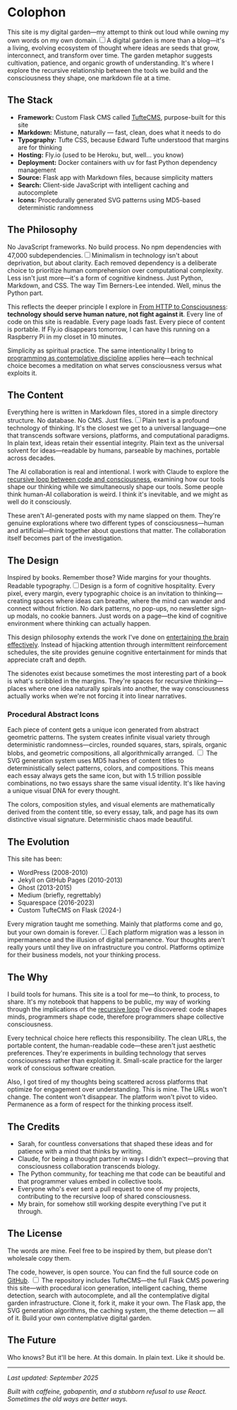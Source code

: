 # Colophon

This site is my digital garden—my attempt to think out loud while owning my own words on my own domain.<label for="sn-digital-garden" class="margin-toggle sidenote-number"></label><input type="checkbox" id="sn-digital-garden" class="margin-toggle"/><span class="sidenote">A digital garden is more than a blog—it's a living, evolving ecosystem of thought where ideas are seeds that grow, interconnect, and transform over time. The garden metaphor suggests cultivation, patience, and organic growth of understanding.</span> It's where I explore the recursive relationship between the tools we build and the consciousness they shape, one markdown file at a time. 

## The Stack

- **Framework:** Custom Flask CMS called [TufteCMS](https://github.com/kennethreitz/kennethreitz.org/tree/main/tuftecms), purpose-built for this site
- **Markdown:** Mistune, naturally — fast, clean, does what it needs to do
- **Typography:** Tufte CSS, because Edward Tufte understood that margins are for thinking
- **Hosting:** Fly.io (used to be Heroku, but, well... you know)
- **Deployment:** Docker containers with uv for fast Python dependency management
- **Source:** Flask app with Markdown files, because simplicity matters
- **Search:** Client-side JavaScript with intelligent caching and autocomplete
- **Icons:** Procedurally generated SVG patterns using MD5-based deterministic randomness

## The Philosophy

No JavaScript frameworks. No build process. No npm dependencies with 47,000 subdependencies.<label for="sn-minimal-tech" class="margin-toggle sidenote-number"></label><input type="checkbox" id="sn-minimal-tech" class="margin-toggle"/><span class="sidenote">Minimalism in technology isn't about deprivation, but about clarity. Each removed dependency is a deliberate choice to prioritize human comprehension over computational complexity. Less isn't just more—it's a form of cognitive kindness.</span> Just Python, Markdown, and CSS. The way Tim Berners-Lee intended. Well, minus the Python part.

This reflects the deeper principle I explore in [From HTTP to Consciousness](/essays/2025-08-27-from_http_to_consciousness): **technology should serve human nature, not fight against it**. Every line of code on this site is readable. Every page loads fast. Every piece of content is portable. If Fly.io disappears tomorrow, I can have this running on a Raspberry Pi in my closet in 10 minutes.

Simplicity as spiritual practice. The same intentionality I bring to [programming as contemplative discipline](/essays/2025-08-26-programming_as_spiritual_practice) applies here—each technical choice becomes a meditation on what serves consciousness versus what exploits it.

## The Content

Everything here is written in Markdown files, stored in a simple directory structure. No database. No CMS. Just files.<label for="sn-plain-text" class="margin-toggle sidenote-number"></label><input type="checkbox" id="sn-plain-text" class="margin-toggle"/><span class="sidenote">Plain text is a profound technology of thinking. It's the closest we get to a universal language—one that transcends software versions, platforms, and computational paradigms. In plain text, ideas retain their essential integrity.</span> Plain text as the universal solvent for ideas—readable by humans, parseable by machines, portable across decades.

The AI collaboration is real and intentional. I work with Claude to explore the [recursive loop between code and consciousness](/essays/2025-09-05-the_recursive_loop_how_code_shapes_minds), examining how our tools shape our thinking while we simultaneously shape our tools. Some people think human-AI collaboration is weird. I think it's inevitable, and we might as well do it consciously.

These aren't AI-generated posts with my name slapped on them. They're genuine explorations where two different types of consciousness—human and artificial—think together about questions that matter. The collaboration itself becomes part of the investigation.

## The Design

Inspired by books. Remember those? Wide margins for your thoughts. Readable typography.<label for="sn-cognitive-design" class="margin-toggle sidenote-number"></label><input type="checkbox" id="sn-cognitive-design" class="margin-toggle"/><span class="sidenote">Design is a form of cognitive hospitality. Every pixel, every margin, every typographic choice is an invitation to thinking—creating spaces where ideas can breathe, where the mind can wander and connect without friction.</span> No dark patterns, no pop-ups, no newsletter sign-up modals, no cookie banners. Just words on a page—the kind of cognitive environment where thinking can actually happen.

This design philosophy extends the work I've done on [entertaining the brain effectively](/essays/2025-09-20-entertaining_the_brain_effectively). Instead of hijacking attention through intermittent reinforcement schedules, the site provides genuine cognitive entertainment for minds that appreciate craft and depth.

The sidenotes exist because sometimes the most interesting part of a book is what's scribbled in the margins. They're spaces for recursive thinking—places where one idea naturally spirals into another, the way consciousness actually works when we're not forcing it into linear narratives.

### Procedural Abstract Icons

Each piece of content gets a unique icon generated from abstract geometric patterns. The system creates infinite visual variety through deterministic randomness—circles, rounded squares, stars, spirals, organic blobs, and geometric compositions, all algorithmically arranged.<label for="sn-svg-generation" class="margin-toggle sidenote-number"></label>
<input type="checkbox" id="sn-svg-generation" class="margin-toggle"/>
<span class="sidenote">The SVG generation system uses MD5 hashes of content titles to deterministically select patterns, colors, and compositions. This means each essay always gets the same icon, but with 1.5 trillion possible combinations, no two essays share the same visual identity. It's like having a unique visual DNA for every thought.</span>

The colors, composition styles, and visual elements are mathematically derived from the content title, so every essay, talk, and page has its own distinctive visual signature. Deterministic chaos made beautiful.

## The Evolution

This site has been:
- WordPress (2008-2010)
- Jekyll on GitHub Pages (2010-2013)  
- Ghost (2013-2015)
- Medium (briefly, regrettably)
- Squarespace (2016-2023)
- Custom TufteCMS on Flask (2024-)

Every migration taught me something. Mainly that platforms come and go, but your own domain is forever.<label for="sn-platform-impermanence" class="margin-toggle sidenote-number"></label><input type="checkbox" id="sn-platform-impermanence" class="margin-toggle"/><span class="sidenote">Each platform migration was a lesson in impermanence and the illusion of digital permanence. Your thoughts aren't really yours until they live on infrastructure you control. Platforms optimize for their business models, not your thinking process.</span>

## The Why

I build tools for humans. This site is a tool for me—to think, to process, to share. It's my notebook that happens to be public, my way of working through the implications of the [recursive loop](/essays/2025-09-05-the_recursive_loop_how_code_shapes_minds) I've discovered: code shapes minds, programmers shape code, therefore programmers shape collective consciousness.

Every technical choice here reflects this responsibility. The clean URLs, the portable content, the human-readable code—these aren't just aesthetic preferences. They're experiments in building technology that serves consciousness rather than exploiting it. Small-scale practice for the larger work of conscious software creation.

Also, I got tired of my thoughts being scattered across platforms that optimize for engagement over understanding. This is mine. The URLs won't change. The content won't disappear. The platform won't pivot to video. Permanence as a form of respect for the thinking process itself.

## The Credits

- Sarah, for countless conversations that shaped these ideas and for patience with a mind that thinks by writing.
- Claude, for being a thought partner in ways I didn't expect—proving that consciousness collaboration transcends biology.
- The Python community, for teaching me that code can be beautiful and that programmer values embed in collective tools.
- Everyone who's ever sent a pull request to one of my projects, contributing to the recursive loop of shared consciousness.
- My brain, for somehow still working despite everything I've put it through.

## The License

The words are mine. Feel free to be inspired by them, but please don't wholesale copy them.

The code, however, is open source. You can find the full source code on [GitHub](https://github.com/kennethreitz/kennethreitz.org).<label for="sn-open-source" class="margin-toggle sidenote-number"></label>
<input type="checkbox" id="sn-open-source" class="margin-toggle"/>
<span class="sidenote">The repository includes TufteCMS—the full Flask CMS powering this site—with procedural icon generation, intelligent caching, theme detection, search with autocomplete, and all the contemplative digital garden infrastructure. Clone it, fork it, make it your own.</span> The Flask app, the SVG generation algorithms, the caching system, the theme detection — all of it. Build your own contemplative digital garden.

## The Future

Who knows? But it'll be here. At this domain. In plain text. Like it should be.

---

*Last updated: September 2025*

*Built with caffeine, gabapentin, and a stubborn refusal to use React. Sometimes the old ways are better ways.*